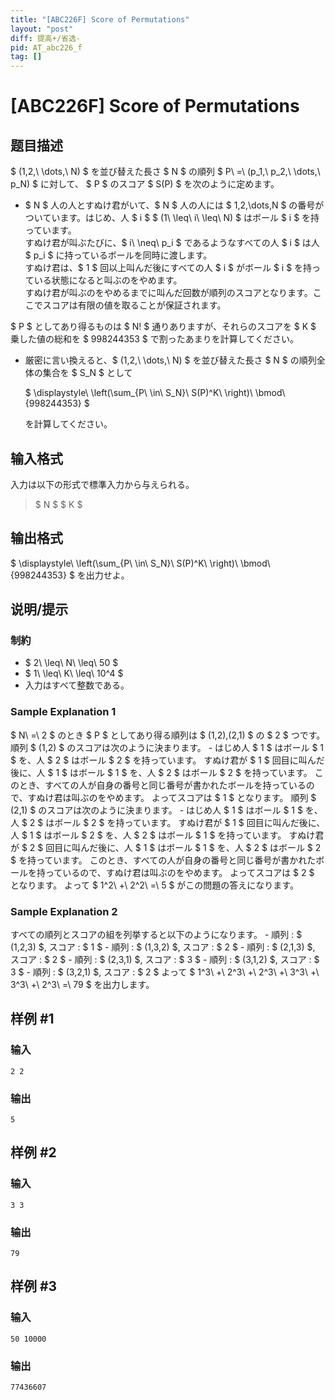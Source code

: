 ```yaml
---
title: "[ABC226F] Score of Permutations"
layout: "post"
diff: 提高+/省选-
pid: AT_abc226_f
tag: []
---
```


# [ABC226F] Score of Permutations

## 题目描述

[problemUrl]: https://atcoder.jp/contests/abc226/tasks/abc226_f

$ (1,2,\ \dots,\ N) $ を並び替えた長さ $ N $ の順列 $ P\ =\ (p_1,\ p_2,\ \dots,\ p_N) $ に対して、 $ P $ のスコア $ S(P) $ を次のように定めます。

- $ N $ 人の人とすぬけ君がいて、$ N $ 人の人には $ 1,2,\dots,N $ の番号がついています。はじめ、人 $ i $ $ (1\ \leq\ i\ \leq\ N) $ はボール $ i $ を持っています。  
   すぬけ君が叫ぶたびに、$ i\ \neq\ p_i $ であるようなすべての人 $ i $ は人 $ p_i $ に持っているボールを同時に渡します。  
   すぬけ君は、$ 1 $ 回以上叫んだ後にすべての人 $ i $ がボール $ i $ を持っている状態になると叫ぶのをやめます。  
   すぬけ君が叫ぶのをやめるまでに叫んだ回数が順列のスコアとなります。ここでスコアは有限の値を取ることが保証されます。

$ P $ としてあり得るものは $ N! $ 通りありますが、それらのスコアを $ K $ 乗した値の総和を $ 998244353 $ で割ったあまりを計算してください。

- 厳密に言い換えると、$ (1,2,\ \dots,\ N) $ を並び替えた長さ $ N $ の順列全体の集合を $ S_N $ として
  
  $ \displaystyle\ \left(\sum_{P\ \in\ S_N}\ S(P)^K\ \right)\ \bmod\ {998244353} $
  
  を計算してください。

## 输入格式

入力は以下の形式で標準入力から与えられる。

> $ N $ $ K $

## 输出格式

$ \displaystyle\ \left(\sum_{P\ \in\ S_N}\ S(P)^K\ \right)\ \bmod\ {998244353} $ を出力せよ。

## 说明/提示

### 制約

- $ 2\ \leq\ N\ \leq\ 50 $
- $ 1\ \leq\ K\ \leq\ 10^4 $
- 入力はすべて整数である。

### Sample Explanation 1

$ N\ =\ 2 $ のとき $ P $ としてあり得る順列は $ (1,2),(2,1) $ の $ 2 $ つです。 順列 $ (1,2) $ のスコアは次のように決まります。 - はじめ人 $ 1 $ はボール $ 1 $ を、人 $ 2 $ はボール $ 2 $ を持っています。 すぬけ君が $ 1 $ 回目に叫んだ後に、人 $ 1 $ はボール $ 1 $ を、人 $ 2 $ はボール $ 2 $ を持っています。 このとき、すべての人が自身の番号と同じ番号が書かれたボールを持っているので、すぬけ君は叫ぶのをやめます。 よってスコアは $ 1 $ となります。 順列 $ (2,1) $ のスコアは次のように決まります。 - はじめ人 $ 1 $ はボール $ 1 $ を、人 $ 2 $ はボール $ 2 $ を持っています。 すぬけ君が $ 1 $ 回目に叫んだ後に、人 $ 1 $ はボール $ 2 $ を、人 $ 2 $ はボール $ 1 $ を持っています。 すぬけ君が $ 2 $ 回目に叫んだ後に、人 $ 1 $ はボール $ 1 $ を、人 $ 2 $ はボール $ 2 $ を持っています。 このとき、すべての人が自身の番号と同じ番号が書かれたボールを持っているので、すぬけ君は叫ぶのをやめます。 よってスコアは $ 2 $ となります。 よって $ 1^2\ +\ 2^2\ =\ 5 $ がこの問題の答えになります。

### Sample Explanation 2

すべての順列とスコアの組を列挙すると以下のようになります。 - 順列 : $ (1,2,3) $, スコア : $ 1 $ - 順列 : $ (1,3,2) $, スコア : $ 2 $ - 順列 : $ (2,1,3) $, スコア : $ 2 $ - 順列 : $ (2,3,1) $, スコア : $ 3 $ - 順列 : $ (3,1,2) $, スコア : $ 3 $ - 順列 : $ (3,2,1) $, スコア : $ 2 $ よって $ 1^3\ +\ 2^3\ +\ 2^3\ +\ 3^3\ +\ 3^3\ +\ 2^3\ =\ 79 $ を出力します。

## 样例 #1

### 输入

```
2 2
```

### 输出

```
5
```

## 样例 #2

### 输入

```
3 3
```

### 输出

```
79
```

## 样例 #3

### 输入

```
50 10000
```

### 输出

```
77436607
```

